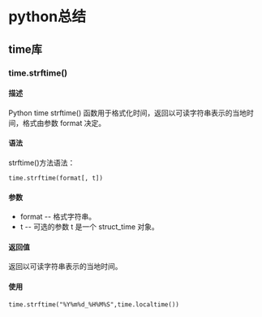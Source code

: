 # python总结

## time库

### time.strftime()

#### 描述

Python time strftime() 函数用于格式化时间，返回以可读字符串表示的当地时间，格式由参数 format 决定。

#### 语法

strftime()方法语法：

```
time.strftime(format[, t])
```

#### 参数

- format -- 格式字符串。
- t -- 可选的参数 t 是一个 struct_time 对象。

#### 返回值

返回以可读字符串表示的当地时间。

#### 使用

```
time.strftime("%Y%m%d_%H%M%S",time.localtime())
```

